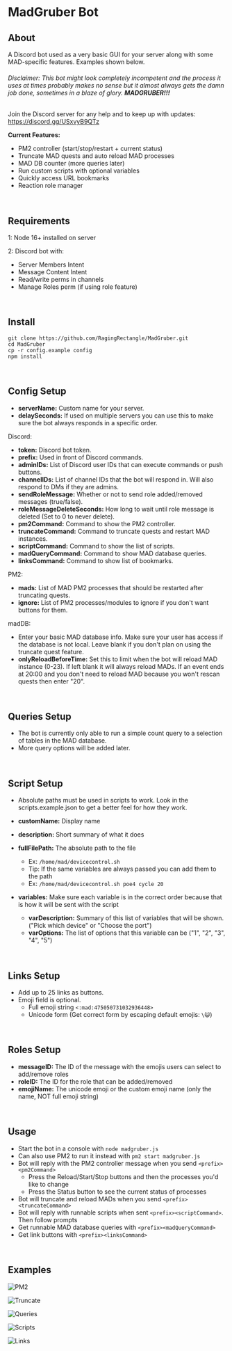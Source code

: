 # MadGruber Bot

## About
A Discord bot used as a very basic GUI for your server along with some MAD-specific features. Examples shown below.

###### Disclaimer: This bot might look completely incompetent and the process it uses at times probably makes no sense but it almost always gets the damn job done, sometimes in a blaze of glory. **MADGRUBER!!!**

Join the Discord server for any help and to keep up with updates: https://discord.gg/USxvyB9QTz


**Current Features:**
- PM2 controller (start/stop/restart + current status)
- Truncate MAD quests and auto reload MAD processes
- MAD DB counter (more queries later)
- Run custom scripts with optional variables
- Quickly access URL bookmarks
- Reaction role manager

  
  
   
## Requirements
1: Node 16+ installed on server

2: Discord bot with:
  - Server Members Intent
  - Message Content Intent
  - Read/write perms in channels
  - Manage Roles perm (if using role feature)

 
  
  
## Install
```
git clone https://github.com/RagingRectangle/MadGruber.git
cd MadGruber
cp -r config.example config
npm install
```

 
  

## Config Setup
- **serverName:** Custom name for your server.
- **delaySeconds:** If used on multiple servers you can use this to make sure the bot always responds in a specific order.

Discord:
- **token:** Discord bot token.
- **prefix:** Used in front of Discord commands.
- **adminIDs:** List of Discord user IDs that can execute commands or push buttons.
- **channelIDs:** List of channel IDs that the bot will respond in. Will also respond to DMs if they are admins.
- **sendRoleMessage:** Whether or not to send role added/removed messages (true/false).
- **roleMessageDeleteSeconds:** How long to wait until role message is deleted (Set to 0 to never delete).
- **pm2Command:** Command to show the PM2 controller.
- **truncateCommand:** Command to truncate quests and restart MAD instances.
- **scriptCommand:** Command to show the list of scripts.
- **madQueryCommand:** Command to show MAD database queries.
- **linksCommand:** Command to show list of bookmarks.

PM2:
- **mads:** List of MAD PM2 processes that should be restarted after truncating quests.
- **ignore:** List of PM2 processes/modules to ignore if you don't want buttons for them.

madDB:
- Enter your basic MAD database info. Make sure your user has access if the database is not local.  Leave blank if you don't plan on using the truncate quest feature.
- **onlyReloadBeforeTime:** Set this to limit when the bot will reload MAD instance (0-23).  If left blank it will always reload MADs.  If an event ends at 20:00 and you don't need to reload MAD because you won't rescan quests then enter "20".

 
  
  
## Queries Setup
- The bot is currently only able to run a simple count query to a selection of tables in the MAD database.  
- More query options will be added later.

 
  

## Script Setup
- Absolute paths must be used in scripts to work. Look in the scripts.example.json to get a better feel for how they work.
- **customName:** Display name
- **description:** Short summary of what it does
- **fullFilePath:** The absolute path to the file
    - Ex: `/home/mad/devicecontrol.sh`
    - Tip: If the same variables are always passed you can add them to the path
    - Ex: `/home/mad/devicecontrol.sh poe4 cycle 20`

- **variables:** Make sure each variable is in the correct order because that is how it will be sent with the script
    - **varDescription:** Summary of this list of variables that will be shown.  ("Pick which device" or "Choose the port")
    - **varOptions:** The list of options that this variable can be ("1", "2", "3", "4", "5")

 
  

## Links Setup
- Add up to 25 links as buttons.
- Emoji field is optional. 
    - Full emoji string `<:mad:475050731032936448>`
    - Unicode form (Get correct form by escaping default emojis: `\😺`)


  

## Roles Setup
- **messageID:** The ID of the message with the emojis users can select to add/remove roles
- **roleID:** The ID for the role that can be added/removed
- **emojiName:** The unicode emoji or the custom emoji name (only the name, NOT full emoji string)


  

## Usage
- Start the bot in a console with `node madgruber.js`
- Can also use PM2 to run it instead with `pm2 start madgruber.js`
- Bot will reply with the PM2 controller message when you send `<prefix><pm2Command>`
  - Press the Reload/Start/Stop buttons and then the processes you'd like to change
  - Press the Status button to see the current status of processes
- Bot will truncate and reload MADs when you send `<prefix><truncateCommand>`
- Bot will reply with runnable scripts when sent `<prefix><scriptCommand>`. Then follow prompts
- Get runnable MAD database queries with `<prefix><madQueryCommand>`
- Get link buttons with `<prefix><linksCommand>`

 
  
  


## Examples
![PM2](https://media.giphy.com/media/TeMTI75XDhZpZDMtLs/giphy.gif)

![Truncate](https://media.giphy.com/media/xVjk0zxSVTvNcQ7CQI/giphy.gif)

![Queries](https://media.giphy.com/media/qfQGzrKjv8C5IvvJX8/giphy.gif)

![Scripts](https://media.giphy.com/media/Ip1imTASukmpyt0489/giphy.gif)

![Links](https://media.giphy.com/media/tjpBQPIszvhOdjSXf9/giphy.gif)